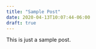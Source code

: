 ```yaml
---
title: "Sample Post"
date: 2020-04-13T10:07:44-06:00
draft: true
---
```

This is just a sample post.

